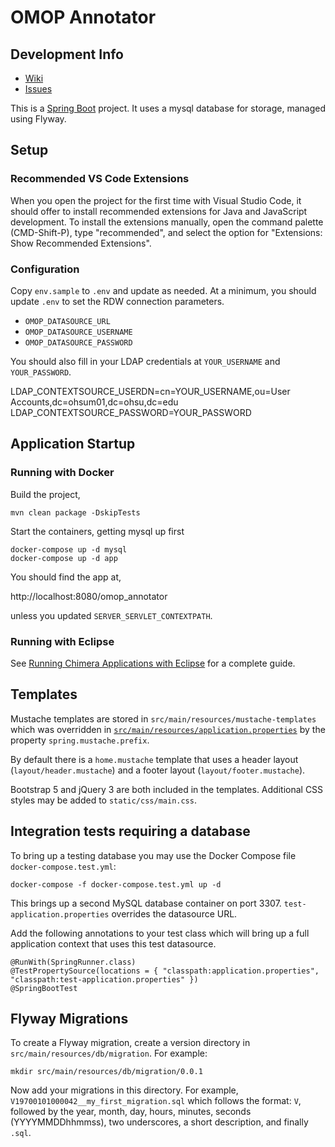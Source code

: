 # OMOP Annotator

## Development Info

* [Wiki](https://octri.ohsu.edu/wiki/display/Wu/OMOP+Annotator)
* [Issues](https://octri.ohsu.edu/issues/projects/OA/issues/)

This is a [Spring Boot](https://projects.spring.io/spring-boot/) project. It uses a mysql database for storage, managed using Flyway.

## Setup

### Recommended VS Code Extensions

When you open the project for the first time with Visual Studio Code, it should offer to install recommended extensions for Java and JavaScript development. To install the extensions manually, open the command palette (CMD-Shift-P), type "recommended", and select the option for "Extensions: Show Recommended Extensions".

### Configuration

Copy `env.sample` to `.env` and update as needed. At a minimum, you should update `.env` to set the RDW connection parameters.

* `OMOP_DATASOURCE_URL`
* `OMOP_DATASOURCE_USERNAME`
* `OMOP_DATASOURCE_PASSWORD`

You should also fill in your LDAP credentials at `YOUR_USERNAME` and `YOUR_PASSWORD`.

LDAP_CONTEXTSOURCE_USERDN=cn=YOUR_USERNAME,ou=User Accounts,dc=ohsum01,dc=ohsu,dc=edu
LDAP_CONTEXTSOURCE_PASSWORD=YOUR_PASSWORD

## Application Startup

### Running with Docker

Build the project,

```
mvn clean package -DskipTests
```

Start the containers, getting mysql up first

```
docker-compose up -d mysql
docker-compose up -d app
```

You should find the app at,

http://localhost:8080/omop_annotator

unless you updated `SERVER_SERVLET_CONTEXTPATH`.

### Running with Eclipse

See [Running Chimera Applications with Eclipse](https://octri.ohsu.edu/wiki/display/ORDS/Running+Chimera+Applications+with+Eclipse) for a complete guide.


## Templates

Mustache templates are stored in `src/main/resources/mustache-templates` which was overridden in [`src/main/resources/application.properties`](src/main/resource/application.properties) by the property `spring.mustache.prefix`.

By default there is a `home.mustache` template that uses a header layout (`layout/header.mustache`) and a footer layout (`layout/footer.mustache`).

Bootstrap 5 and jQuery 3 are both included in the templates. Additional CSS styles may be added to `static/css/main.css`.

## Integration tests requiring a database

To bring up a testing database you may use the Docker Compose file `docker-compose.test.yml`:

```
docker-compose -f docker-compose.test.yml up -d
```

This brings up a second MySQL database container on port 3307. `test-application.properties` overrides the datasource URL.

Add the following annotations to your test class which will bring up a full application context that uses this test datasource.

```
@RunWith(SpringRunner.class)
@TestPropertySource(locations = { "classpath:application.properties", "classpath:test-application.properties" })
@SpringBootTest
```

## Flyway Migrations

To create a Flyway migration, create a version directory in `src/main/resources/db/migration`. For example:

```
mkdir src/main/resources/db/migration/0.0.1
```

Now add your migrations in this directory. For example, `V19700101000042__my_first_migration.sql` which follows the format: `V`, followed by the year, month, day, hours, minutes, seconds (YYYYMMDDhhmmss), two underscores, a short description, and finally `.sql`.
